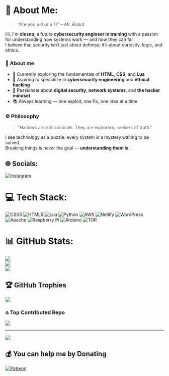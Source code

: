 # 💫 About Me:
> “Are you a 0 or a 1?” – *Mr. Robot*

Hi, I'm **olesno**, a future **cybersecurity engineer in training** with a passion for understanding how systems work — and how they can fail.  <br>I believe that security isn’t just about defense; it’s about curiosity, logic, and ethics.
### 🧩 About me
- 🔭 Currently exploring the fundamentals of **HTML**, **CSS**, and **Lua**
- 🎯 Aspiring to specialize in **cybersecurity engineering** and **ethical hacking**
- 🧠 Passionate about **digital security**, **network systems**, and **the hacker mindset**
- 📚 Always learning — one exploit, one fix, one idea at a time
### ⚙️ Philosophy
> “Hackers are not criminals. They are explorers, seekers of truth.”

I see technology as a puzzle: every system is a mystery waiting to be solved.  <br>Breaking things is never the goal — **understanding them is.**


## 🌐 Socials:
[![Instagram](https://img.shields.io/badge/Instagram-%23E4405F.svg?logo=Instagram&logoColor=white)](https://instagram.com/enzo_br08) 

# 💻 Tech Stack:
![CSS3](https://img.shields.io/badge/css3-%231572B6.svg?style=for-the-badge&logo=css3&logoColor=white) ![HTML5](https://img.shields.io/badge/html5-%23E34F26.svg?style=for-the-badge&logo=html5&logoColor=white) ![Lua](https://img.shields.io/badge/lua-%232C2D72.svg?style=for-the-badge&logo=lua&logoColor=white) ![Python](https://img.shields.io/badge/python-3670A0?style=for-the-badge&logo=python&logoColor=ffdd54) ![AWS](https://img.shields.io/badge/AWS-%23FF9900.svg?style=for-the-badge&logo=amazon-aws&logoColor=white) ![Netlify](https://img.shields.io/badge/netlify-%23000000.svg?style=for-the-badge&logo=netlify&logoColor=#00C7B7) ![WordPress](https://img.shields.io/badge/WordPress-%23117AC9.svg?style=for-the-badge&logo=WordPress&logoColor=white) ![Apache](https://img.shields.io/badge/apache-%23D42029.svg?style=for-the-badge&logo=apache&logoColor=white) ![Raspberry Pi](https://img.shields.io/badge/-Raspberry_Pi-C51A4A?style=for-the-badge&logo=Raspberry-Pi) ![Arduino](https://img.shields.io/badge/-Arduino-00979D?style=for-the-badge&logo=Arduino&logoColor=white) ![TOR](https://img.shields.io/badge/tor-%237E4798.svg?style=for-the-badge&logo=tor-project&logoColor=white)
# 📊 GitHub Stats:
![](https://github-readme-stats.vercel.app/api?username=olesnotv&theme=dark&hide_border=false&include_all_commits=true&count_private=false)<br/>
![](https://nirzak-streak-stats.vercel.app/?user=olesnotv&theme=dark&hide_border=false)<br/>
![](https://github-readme-stats.vercel.app/api/top-langs/?username=olesnotv&theme=dark&hide_border=false&include_all_commits=true&count_private=false&layout=compact)

## 🏆 GitHub Trophies
![](https://github-profile-trophy.vercel.app/?username=olesnotv&theme=radical&no-frame=false&no-bg=true&margin-w=4)

### 🔝 Top Contributed Repo
![](https://github-contributor-stats.vercel.app/api?username=olesnotv&limit=5&theme=dark&combine_all_yearly_contributions=true)

---
[![](https://visitcount.itsvg.in/api?id=olesnotv&icon=0&color=0)](https://visitcount.itsvg.in)

  ## 💰 You can help me by Donating
  [![Patreon](https://img.shields.io/badge/Patreon-F96854?style=for-the-badge&logo=patreon&logoColor=white)](https://patreon.com/https://www.patreon.com/olesno_tv) 

  
<!-- Proudly created with GPRM ( https://gprm.itsvg.in ) -->
